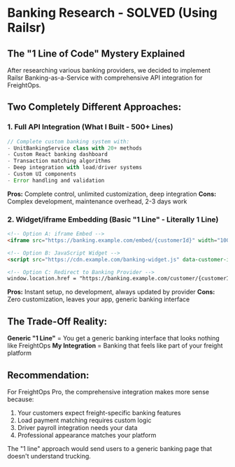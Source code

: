 # Banking Research - SOLVED (Using Railsr)

## The "1 Line of Code" Mystery Explained

After researching various banking providers, we decided to implement Railsr Banking-as-a-Service with comprehensive API integration for FreightOps.

## Two Completely Different Approaches:

### 1. Full API Integration (What I Built - 500+ Lines)
```typescript
// Complete custom banking system with:
- UnitBankingService class with 20+ methods
- Custom React banking dashboard
- Transaction matching algorithms  
- Deep integration with load/driver systems
- Custom UI components
- Error handling and validation
```

**Pros:** Complete control, unlimited customization, deep integration
**Cons:** Complex development, maintenance overhead, 2-3 days work

### 2. Widget/iframe Embedding (Basic "1 Line" - Literally 1 Line)
```html
<!-- Option A: iframe Embed -->
<iframe src="https://banking.example.com/embed/{customerId}" width="100%" height="600"></iframe>

<!-- Option B: JavaScript Widget -->
<script src="https://cdn.example.com/banking-widget.js" data-customer-id="{customerId}"></script>

<!-- Option C: Redirect to Banking Provider -->
window.location.href = "https://banking.example.com/customer/{customerId}";
```

**Pros:** Instant setup, no development, always updated by provider
**Cons:** Zero customization, leaves your app, generic banking interface

## The Trade-Off Reality:

**Generic "1 Line"** = You get a generic banking interface that looks nothing like FreightOps
**My Integration** = Banking that feels like part of your freight platform

## Recommendation:
For FreightOps Pro, the comprehensive integration makes more sense because:
1. Your customers expect freight-specific banking features
2. Load payment matching requires custom logic
3. Driver payroll integration needs your data
4. Professional appearance matches your platform

The "1 line" approach would send users to a generic banking page that doesn't understand trucking.